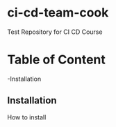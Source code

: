# ci-cd-team-cook
Test Repository for CI CD Course 

# Table of Content

-Installation

## Installation

How to install
